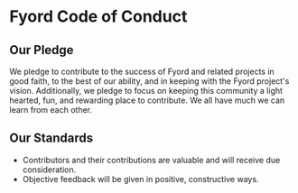 # Fyord Code of Conduct

## Our Pledge

We pledge to contribute to the success of Fyord and related projects in good faith, to the best of our ability, and in keeping with the Fyord project's vision. 
Additionally, we pledge to focus on keeping this community a light hearted, fun, and rewarding place to contribute. We all have much we can learn from each other. 

## Our Standards

* Contributors and their contributions are valuable and will receive due consideration.
* Objective feedback will be given in positive, constructive ways.
